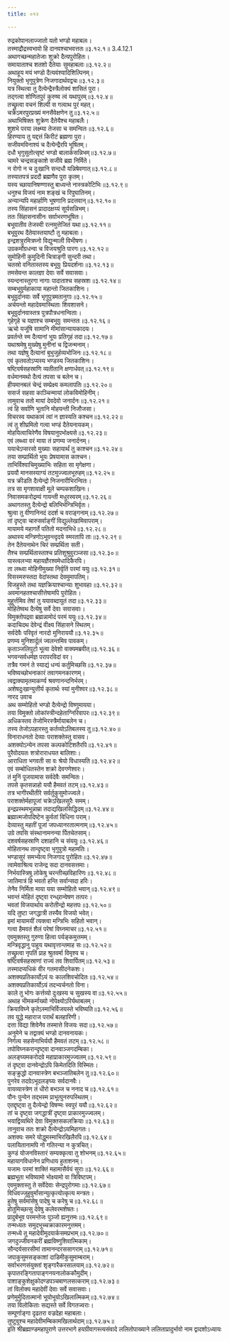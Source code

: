 ```yaml
---
title: ०१२

---
```

रुद्रकोपानलाज्जातो यतो भण्डो महाबलः।  
तस्माद्रौद्रस्वभावो हि दानवश्चाभवत्ततः॥३.१२.१॥ 3.4.12.1  
अथागच्छन्महातेजाः शुक्रो दैत्यपुरोहितः।  
समायाताश्च शतशो दैतेयाः सुमहाबलाः॥३.१२.२॥  
अथाहूय मयं भण्डो दैत्यवंश्यादिशिल्पिनम्।  
नियुक्तो भृगुपुत्रेण निजगादार्थवद्वचः॥३.१२.३॥  
यत्र स्थित्वा तु दैत्येन्द्रैस्त्रैलोक्यं शासितं पुरा।  
तद्गत्वा शोणितपुरं कुरुष्व त्वं यथापुरम्॥३.१२.४॥  
तच्छ्रुत्वा वचनं शिल्पी स गत्वाथ पुरं महत्।  
चक्रेऽमरपुरप्रख्यं मनसैवेक्षणेन तु॥३.१२.५॥  
अथाभिषिक्तः शुक्रेण दैतेयैश्च महाबलैः।  
शुशभे परया लक्ष्म्या तेजसा च समन्वितः॥३.१२.६॥  
हिरण्याय तु यद्दत्तं किरीटं ब्रह्मणा पुरा।  
सजीवमविनाश्यं च दैत्येन्द्रैरपि भूषितम्।  
दधौ भृगुसुतोत्सृष्टं भण्डो बालार्कसन्निभम्॥३.१२.७॥  
चामरे चन्द्रसङ्काशे सजीवे ब्रह्म निर्मिते।  
न रोगो न च दुःखानि सन्दधौ यन्निषेवणात्॥३.१२.८॥  
तस्यातपत्रं प्रददौ ब्रह्मणैव पुरा कृतम्।  
यस्य च्छायानिषण्णास्तु बाध्यन्ते नास्त्रकोटिभिः॥३.१२.९॥  
धनुश्च विजयं नाम शङ्खं च रिपुघातिनम्।  
अन्यान्यपि महार्हाणि भूषणानि प्रदत्तवान्॥३.१२.१०॥  
तस्य सिंहासनं प्रादादक्षय्यं सूर्यसन्निभम्।  
ततः सिंहासनासीनः सर्वाभरणभूषितः।  
बभूवातीव तेजस्वी रत्नमुत्तेजितं यथा॥३.१२.११॥  
बभूवुरथ दैतेयास्तयाष्टौ तु महाबलाः।  
इन्द्रशत्रुरमित्रघ्नो विद्युन्माली विभीषणः।  
उग्रकर्मोग्रधन्वा च विजयश्रुति पारगः॥३.१२.१२॥  
सुमोहिनी कुमुदिनी चित्राङ्गी सुन्दरी तथा।  
चतस्रो वनितास्तस्य बभूवुः प्रियदर्शनाः॥३.१२.१३॥  
तमसेवन्त कालज्ञा देवाः सर्वे सवासवाः।  
स्यन्दनास्तुरगा नागाः पादाताश्च सहस्रशः॥३.१२.१४॥  
सम्बभूवुर्महाकाया महान्तो जितकाशिनः।  
बभूवुर्दानवाः सर्वे भृगुपुत्रमतानुगाः॥३.१२.१५॥  
अर्चयन्तो महादेवमास्थिताः शिवशासने।  
बभूवुर्दानवास्तत्र पुत्रपौत्रधनान्विताः।  
गृहेगृहे च यज्ञाश्च सम्बभूवुः समन्ततः॥३.१२.१६॥  
ऋचो यजूंषि सामानि मीमांसान्यायकादयः।  
प्रवर्तन्ते स्म दैत्यानां भूयः प्रतिगृहं तदा॥३.१२.१७॥  
यथाश्रमेषु मुख्येषु मुनीनां च द्विजन्मनाम्।  
तथा यज्ञेषु दैत्यानां बुभुजुर्हव्यभोजिनः॥३.१२.१८॥  
एवं कृतवतोऽप्यस्य भण्डस्य जितकाशिनः।  
षष्टिवर्षसहस्राणि व्यतीतानि क्षणार्धवत्॥३.१२.१९॥  
वर्धमानमथो दैत्यं तपसा च बलेन च।  
हीयमानबलं चेन्द्रं सम्प्रेक्ष्य कमलापतिः॥३.१२.२०॥  
ससर्ज सहसा काञ्चिन्मायां लोकविमोहिनीम्।  
तामुवाच ततो मायां देवदेवो जनार्दनः॥३.१२.२१॥  
त्वं हि सर्वाणि भूतानि मोहयन्ती निजौजसा।  
विचरस्व यथाकामं त्वां न ज्ञास्यति कश्चन॥३.१२.२२॥  
त्वं तु शीघ्रमितो गत्वा भण्डं दैतेयनायकम्।  
मोहयित्वाचिरेणैव विषयानुपभोक्ष्यसे॥३.१२.२३॥  
एवं लब्ध्वा वरं माया तं प्रणम्य जनार्दनम्।  
ययाचेऽप्सरसो मुख्याः सहायार्थं तु काश्चन॥३.१२.२४॥  
तया सम्प्रार्थितो भूयः प्रेषयामास काश्चन।  
ताभिर्विश्वाचिमुख्याभिः सहिता सा मृगेक्षणा।  
प्रययौ मानसस्याग्यं तटमुज्ज्वलभूरुहम्॥३.१२.२५॥  
यत्र क्रीडति दैत्येन्द्रो निजनारीभिरन्वितः।  
तत्र सा मृगशावाक्षी मूले चम्पकशाखिनः।  
निवासमकरोद्रम्यं गायन्ती मधुरस्वरम्॥३.१२.२६॥  
अथागतस्तु दैत्येन्द्रो बलिभिर्भन्त्रिभिर्वृतः।  
श्रुत्वा तु वीणानिनदं ददर्श च वराङ्गनाम्॥३.१२.२७॥  
तां दृष्ट्वा चारुसर्वाङ्गीं विद्युल्लेखामिवापराम्।  
मायामये महागर्ते पतितो मदनाभिधे॥३.१२.२८॥  
अथास्य मन्त्रिणोऽभूवन्त्दृदये स्मरतापि ताः॥३.१२.२९॥  
तेन दैतेयनाथेन चिरं सम्प्रर्थिता सती।  
तैश्च सम्प्रर्थितास्ताश्च प्रतिशूश्रुवुरञ्जसा॥३.१२.३०॥  
यास्त्वलभ्या महायज्ञैरश्वमेधादिकैरपि।  
ता लब्ध्वा मोहिनीमुख्या निर्वृतिं परमां ययुः॥३.१२.३१॥  
विसस्मरुस्तदा वेदांस्तथा देवमुमापतिम्।  
विजहुस्ते तथा यज्ञक्रियाश्चान्याः शुभावहाः॥३.१२.३२॥  
अवमानहतश्चासीत्तेषामपि पुरोहितः।  
मुहूर्त्तमिव तेषां तु ययावब्दायुतं तदा॥३.१२.३३॥  
मोहितेष्वथ दैत्येषु सर्वे देवाः सवासवाः।  
विमुक्तोपद्रवा ब्रह्मन्नामोदं परमं ययुः॥३.१२.३४॥  
कदाचिदथ देवेन्द्रं वीक्ष्य सिंहासने स्थितम्।  
सर्वदेवैः परिवृतं नारदो मुनिराययौ॥३.१२.३५॥  
प्रणम्य मुनिशार्दूलं ज्वलन्तमिव पावकम्।  
कृताञ्जलिपुटो भूत्वा देवेशो वाक्यमब्रवीत्॥३.१२.३६॥  
भगवन्सर्वधर्मज्ञ परापरविदां वर।  
तत्रैव गमनं ते स्याद्यं धन्यं कर्तुमिच्छसि॥३.१२.३७॥  
भविष्यच्छोभनाकारं तवागमनकारणम्।  
त्वद्वाक्यामृतमाकर्ण्य श्रवणानन्दनिर्भरम्।  
अशेषदुःखान्युत्तीर्य कृतार्थः स्यां मुनीश्वर॥३.१२.३८॥  
नारद उवाच  
अथ सम्मोहितो भण्डो दैत्येन्द्रो विष्णुमायया।  
तया विमुक्तो लोकांस्त्रीन्दहेताग्निरिवापरः॥३.१२.३९॥  
अधिकस्तव तेजोभिरस्त्रैर्मायाबलेन च।  
तस्य तेजोऽपहारस्तु कर्तव्योऽतिबलस्य तु॥३.१२.४०॥  
विनाराधनतो देव्याः पराशक्तेस्तु वासव।  
अशक्योऽन्येन तपसा कल्पकोटिशतैरपि॥३.१२.४१॥  
पुरैवोदयतः शत्रोराराधयत बालिशाः।  
आराधिता भगवती सा वः श्रेयो विधास्यति॥३.१२.४२॥  
एवं सम्बोधितस्तेन शक्रो देवगणेश्वरः।  
तं मुनिं पूजयामास सर्वदेवैः समन्वितः।  
तपसे कृतसन्नाहो ययौ हैमवतं तटम्॥३.१२.४३॥  
तत्र भागीरथीतीरे सर्वर्तुकुसुमोज्ज्वले।  
पराशक्तेर्महापूजां चक्रेऽखिलसुरैः समम्।  
इन्द्रप्रस्थमभून्नाम्रा तदाद्यखिलसिद्धिदम्॥३.१२.४४॥  
ब्रह्मात्मजोपदिष्टेन कुर्वतां विधिना पराम्।  
देव्यास्तु महतीं पूजां जपध्यानरतात्मनाम्॥३.१२.४५॥  
उग्रे तपसि संस्थानामनन्या र्पितचेतसाम्।  
दशवर्षसहस्राणि दशाहानि च संययुः॥३.१२.४६॥  
मोहितानथ तान्दृष्ट्वा भृगुपुत्रो महामतिः।  
भण्डासुरं समभ्येत्य निजगाद पुरोहितः॥३.१२.४७॥  
त्वामेवाश्रित्य राजेन्द्र सदा दानवसत्तमाः।  
निर्भयास्त्रिषु लोकेषु चरन्तीच्छविहारिणः॥३.१२.४८॥  
जातिमात्रं हि भवतो हन्ति सर्वान्सदा हरिः।  
तेनैव निर्मिता माया यया सम्मोहितो भवान्॥३.१२.४९॥  
भवन्तं मोहितं दृष्ट्वा रन्ध्र्रान्वेषण तत्परः।  
भवतां विजयार्थाय करोतीन्द्रो महत्तपः॥३.१२.५०॥  
यदि तुष्टा जगद्धात्री तस्यैव विजयो भवेत्।  
इमां मायामयीं त्यक्त्वा मन्त्रिभिः सहितो भवान्।  
गत्वा हैमवतं शैलं परेषां विघ्नमाचर॥३.१२.५१॥  
एवमुक्तस्तु गुरुणा हित्वा पर्यङ्कमुत्तमम्।  
मन्त्रिवृद्धानु पाहूय यथावृत्तान्तमाह सः॥३.१२.५२॥  
तच्छ्रुत्वा नृपतिं प्राह श्रुतवर्मा विमृश्य च।  
षष्टिवर्षसहस्राणां राज्यं तव शिवार्पितम्॥३.१२.५३॥  
तस्मादप्यधिकं वीर गतमासीदनेकशः।  
अशक्यप्रतिकार्योऽयं यः कालशिवचोदितः॥३.१२.५४॥  
अशक्यप्रतिकार्योऽयं तदभ्यर्चनतो विना।  
काले तु भोगः कर्त्तव्यो दुःखस्य च सुखस्य वा॥३.१२.५५॥  
अथाह भीमकर्माख्यो नोपेक्ष्योऽरिर्यथाबलम्।  
क्रियाविघ्ने कृतेऽस्माभिर्विजयस्ते भविष्यति॥३.१२.५६॥  
तव युद्धे महाराज परार्थं बलहारिणी।  
दत्ता विद्या शिवेनैव तस्मात्ते विजयः सदा॥३.१२.५७॥  
अनुमेने च तद्वाक्यं भण्डो दानवनायकः।  
निर्गत्य सहसेनाभिर्ययौ हैमवतं तटम्॥३.१२.५८॥  
तपोविघ्नकरान्दृष्ट्वा दानवाञ्जगदम्बिका।  
अलङ्घ्यमकरोदग्रे महाप्राकारमुज्ज्वलम्॥३.१२.५९॥  
तं दृष्ट्वा दानवेन्द्रोऽपि किमेतदिति विस्मितः।  
सङ्क्रुद्धो दानवास्त्रेण बभञ्जातिबलेन तु॥३.१२.६०॥  
पुनरेव तदग्रेऽभूदलङ्घ्यः सर्वदानवैः।  
वायव्यास्त्रेण तं धीरो बभञ्ज च ननाद च॥३.१२.६१॥  
पौनः पुन्येन तद्भस्म प्राभूत्पुनरुपस्थितम्।  
एतद्दृष्ट्वा तु दैत्येन्द्रो विषण्मः स्वपुरं ययौ॥३.१२.६२॥  
तां च दृष्ट्वा जगद्धात्रीं दृष्ट्वा प्राकारमुज्ज्वलम्।  
भयाद्विव्यथिरे देवा विमुक्तसकलक्रियाः॥३.१२.६३॥  
तानुवाच ततः शक्रो दैत्येन्द्रोऽयमिहागतः।  
अशक्यः समरे योद्धुमस्माभिरखिलैरपि॥३.१२.६४॥  
पलायितानामपि नो गतिरन्या न कुत्रचित्।  
कुण्डं योजनविस्तारं सम्यक्कृत्वा तु शोभनम्॥३.१२.६५॥  
महायागविधानेन प्रणिधाय हुताशनम्।  
यजामः परमां शाक्तिं महामासैर्वयं सुराः॥३.१२.६६॥  
ब्रह्मभूता भविष्यामो भोक्ष्यामो वा त्रिविष्टपम्।  
एवमुक्तास्तु ते सर्वेदेवाः सेन्द्रपुरोगमाः॥३.१२.६७॥  
विधिवज्जुहुवुर्मांसान्युत्कृत्योत्कृत्य मन्त्रतः।  
हुतेषु सर्वमांसेषु पादेषु च करेषु च॥३.१२.६८॥  
होतुमिच्छत्सु देवेषु कलेवरमशेषतः।  
प्रादुर्बभूव परमन्तेजः पुञ्जो ह्यनुत्तमः॥३.१२.६९॥  
तन्मध्यतः समुदभूच्चक्राकारमनुत्तमम्।  
तन्मध्ये तु महादेवीमुदयार्कसमप्रभाम्॥३.१२.७०॥  
जगदुज्जीवनकरीं ब्रह्मविष्णुशिवात्मिकाम्।  
सौन्दर्यसारसीमां तामानन्दरससागराम्॥३.१२.७१॥  
जपाकुसुमसङ्काशां दाडिमीकुसुमाम्बराम्।  
सर्वाभरणसंयुक्तां शृङ्गारैकरसालयाम्॥३.१२.७२॥  
कृपातरङ्गितापाङ्गनयनालोककौमुदीम्।  
पाशाङ्कुशेक्षुकोदण्डपञ्चबाणलसत्कराम्॥३.१२.७३॥  
तां विलोक्य महादेवीं देवाः सर्वे सवासवाः।  
प्रणेमुर्मुदितात्मानो भूयोभूयोऽखिलात्मिकम्॥३.१२.७४॥  
तया विलोकिताः सद्यस्ते सर्वे विगतज्वराः।  
सम्पूर्णाङ्गा दृढतरा वज्रदेहा महाबलाः।  
तुष्टुवुश्च महादेवीमम्बिकामखिलार्थदाम्॥३.१२.७५॥  
इति श्रीब्रह्माण्डमहापुराणे उत्तरभागे हयग्रीवागस्त्यसंवादे ललितोपाख्याने ललिताप्रादुर्भावो नाम द्वादशोऽध्यायः